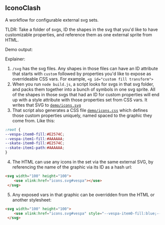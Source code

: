 ## IconoClash

A workflow for configurable external svg sets.

TLDR: Take a folder of svgs, ID the shapes in the svg that you'd like to have customizable properties, and reference them as one external sprite from HTML.

Demo output: 

Explainer:

1. `/svg` has the svg files. Any shapes in those files can have an ID attribute that starts with `custom` followed by properties you'd like to expose as overrideable CSS vars. For example, `<g id="custom fill transform">`
2. When you run `node build.js`, a script looks for svgs in that svg folder, and packs them together into a bunch of symbols in one svg sprite. All of the shapes in those svgs that had an ID for custom properties will end up with a style attribute with those properties set from CSS vars. It writes that SVG to [`demo/icons.svg`](demo/icons.svg)
3. That script also generates a CSS file [`demo/icons.css`](demo/icons.css) which defines those custom properties uniquely, named spaced to the graphic they come from. Like this:
``` css
:root {
--vespa-item0-fill:#E2574C;
--vespa-item1-fill:#AAAAAA;
--skate-item0-fill:#E2574C;
--skate-item1-path:#AAAAAA;
}
```
4. The HTML can use any icons in the set via the same external SVG, by referencing the name of the graphic via its ID as a hash url: 
```html
<svg width="100" height="100">
    <use xlink:href="icons.svg#vespa"></use>
 </svg>
```

5. Any exposed vars in that graphic can be overridden from the HTML or another stylesheet:
```html
<svg width="100" height="100">
    <use xlink:href="icons.svg#vespa" style="--vespa-item0-fill:blue;--vespa-item1-fill:green;"></use>
 </svg>
 ```
